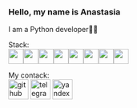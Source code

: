 ### Hello, my name is Anastasia

I am a Python developer👨‍💻

Stack:  
<img src='https://img.shields.io/badge/python-3670A0?style=for-the-badge&logo=python&logoColor=ffdd54' height='30'><img src='https://img.shields.io/badge/django-%23092E20.svg?style=for-the-badge&logo=django&logoColor=white' height='30'><img src='https://img.shields.io/badge/FastAPI-005571?style=for-the-badge&logo=fastapi' height='30'><img src='https://img.shields.io/badge/flask-%23000.svg?style=for-the-badge&logo=flask&logoColor=white' height='30'><img src='https://img.shields.io/badge/postgres-%23316192.svg?style=for-the-badge&logo=postgresql&logoColor=white' height='30'><img src='https://img.shields.io/badge/scrapy-%2360a839.svg?style=for-the-badge&logo=scrapy&logoColor=d1d2d3' height='30'><img src='https://img.shields.io/badge/pytest-%23ffffff.svg?style=for-the-badge&logo=pytest&logoColor=2f9fe3' height='30'><img src='https://img.shields.io/badge/docker-%230db7ed.svg?style=for-the-badge&logo=docker&logoColor=white' height='30'>



My contack:  
[<img src='https://cdn.jsdelivr.net/npm/simple-icons@3.0.1/icons/github.svg' alt='github' height='40'>](https://github.com/aftergl0wn)  [<img src='https://cdn.jsdelivr.net/npm/simple-icons@3.0.1/icons/telegram.svg' alt='telegram' height='40'>](https://t.me/afterglow8)   [<img src='https://cdn.jsdelivr.net/npm/simple-icons@3.0.1/icons/yandex.svg' alt='yandex' height='40'>](aftergl0wn@yandex.ru)  
